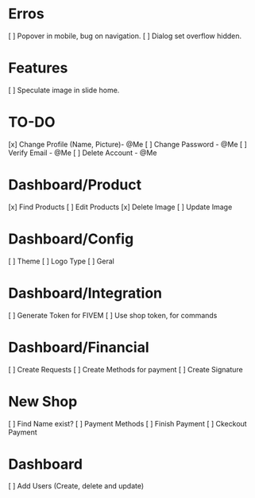 # Erros
[ ] Popover in mobile, bug on navigation.
[ ] Dialog set overflow hidden.

# Features
[ ] Speculate image in slide home.

# TO-DO
[x] Change Profile (Name, Picture)- @Me
[ ] Change Password - @Me
[ ] Verify Email - @Me
[ ] Delete Account - @Me

# Dashboard/Product
[x] Find Products
[ ] Edit Products
[x] Delete Image
[ ] Update Image

# Dashboard/Config
[ ] Theme
[ ] Logo Type
[ ] Geral

# Dashboard/Integration
[ ] Generate Token for FIVEM
[ ] Use shop token, for commands

# Dashboard/Financial
[ ] Create Requests
[ ] Create Methods for payment
[ ] Create Signature

# New Shop
[ ] Find Name exist?
[ ] Payment Methods
[ ] Finish Payment
[ ] Ckeckout Payment

# Dashboard
[ ] Add Users (Create, delete and update)